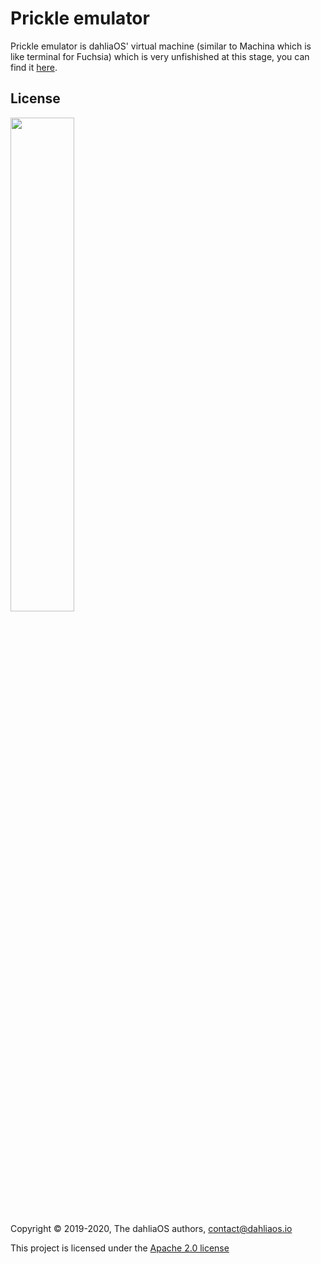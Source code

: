 # Prickle emulator

Prickle emulator is dahliaOS' virtual machine (similar to Machina which is like terminal for Fuchsia) which is very unfishished at this stage, you can find it [here](https://github.com/dahlia-os/prickle-emulator).

## License

<p align="left">
  <img width="45%" src="https://github.com/dahlia-os/brand/blob/master/Logo%20SVGs/dahliaOS%20logo%20with%20text%20(drop%20shadow).svg"
</p>

Copyright © 2019-2020, The dahliaOS authors, contact@dahliaos.io

This project is licensed under the [Apache 2.0 license](../LICENSE)
